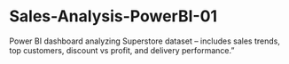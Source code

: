 # Sales-Analysis-PowerBI-01
Power BI dashboard analyzing Superstore dataset – includes sales trends, top customers, discount vs profit, and delivery performance.”
